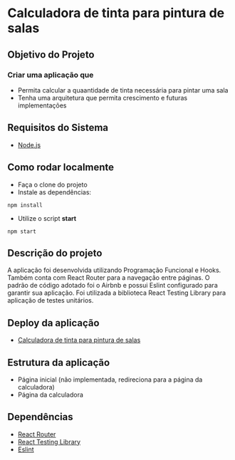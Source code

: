 # Calculadora de tinta para pintura de salas

## Objetivo do Projeto

### Criar uma aplicação que

- Permita calcular a quaantidade de tinta necessária para pintar uma sala
- Tenha uma arquitetura que permita crescimento e futuras implementações

## Requisitos do Sistema

- [Node.js](https://nodejs.org/en/)

## Como rodar localmente
- Faça o clone do projeto
- Instale as dependências:
```
npm install
```
- Utilize o script **start**
```
npm start
```

## Descrição do projeto
A aplicação foi desenvolvida utilizando Programação Funcional e Hooks. Também conta com React Router para a navegação entre páginas.
O padrão de código adotado foi o Airbnb e possui Eslint configurado para garantir sua aplicação.
Foi utilizada a biblioteca React Testing Library para aplicação de testes unitários.


## Deploy da aplicação

- [Calculadora de tinta para pintura de salas]()

## Estrutura da aplicação

- Página inicial (não implementada, redireciona para a página da calculadora)
- Página da calculadora

## Dependências
- [React Router](https://reactrouter.com/)
- [React Testing Library](https://testing-library.com/docs/react-testing-library/intro/)
- [Eslint](https://eslint.org/)